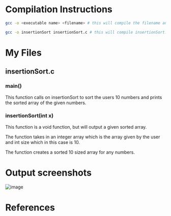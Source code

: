 # Compilation Instructions
```bash
gcc -o <executable name> <filename> # this will compile the filename and return an executable with the executable name

gcc -o insertionSort insertionSort.c # this will compile insertionSort.c and output an executable called insertionSort
```

# My Files
## insertionSort.c

### main()

This function calls on insertionSort to sort the users 10 numbers and prints the sorted array of the given numbers.

### insertionSort(int x)
This function is a void function, but will output a given sorted array.

The function takes in an integer array which is the array given by the user and int size which in this case is 10.

The function creates a sorted 10 sized array for any numbers.

# Output screenshots
![image](https://github.com/N-Le-1/cs332/assets/156348689/d1aa2b6b-293e-4312-97db-ff1a0808cf3a)

# References


